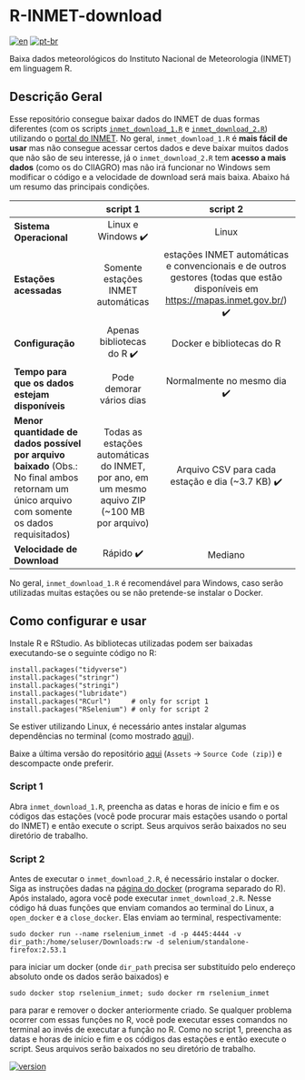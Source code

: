 # R-INMET-download
[![en](https://img.shields.io/badge/lang-en-red)](https://github.com/rodrigolustosa/R-INMET-download/blob/main/README-en.md)
[![pt-br](https://img.shields.io/badge/lang-pt--br-blue)](https://github.com/rodrigolustosa/R-INMET-download/blob/main/README.md)

Baixa dados meteorológicos do Instituto Nacional de Meteorologia (INMET) em linguagem R.

## Descrição Geral

Esse repositório consegue baixar dados do INMET de duas formas diferentes (com os scripts [`inmet_download_1.R`](https://github.com/rodrigolustosa/R-INMET-download/blob/main/inmet_download_1.R) e [`inmet_download_2.R`](https://github.com/rodrigolustosa/R-INMET-download/blob/main/inmet_download_2.R)) utilizando o [portal do INMET](https://portal.inmet.gov.br/). No geral, `inmet_download_1.R` é **mais fácil de usar** mas não consegue acessar certos dados e deve baixar muitos dados que não são de seu interesse, já o `inmet_download_2.R` tem **acesso a mais dados** (como os do CIIAGRO) mas não irá funcionar no Windows sem modificar o código e a velocidade de download será mais baixa. Abaixo há um resumo das principais condições.

|    |  script 1 |  script 2 |
|----------|:------:|:------:|
| **Sistema Operacional**                  | Linux e Windows :heavy_check_mark:            | Linux |
| **Estações acessadas**                  | Somente estações INMET automáticas | estações INMET automáticas e convencionais e de outros gestores (todas que estão disponíveis em https://mapas.inmet.gov.br/) :heavy_check_mark: |
| **Configuração**                  | Apenas bibliotecas do R :heavy_check_mark:            | Docker e bibliotecas do R |
| **Tempo para que os dados estejam disponíveis**       | Pode demorar vários dias         | Normalmente no mesmo dia :heavy_check_mark:|
| **Menor quantidade de dados possível por arquivo baixado** (Obs.: No final ambos retornam um único arquivo com somente os dados requisitados)  | Todas as estações automáticas do INMET, por ano, em um mesmo aquivo ZIP (~100 MB por arquivo) | Arquivo CSV para cada estação e dia (~3.7 KB) :heavy_check_mark: |
| **Velocidade de Download**                   | Rápido :heavy_check_mark:                         | Mediano |

No geral, `inmet_download_1.R` é recomendável para Windows, caso serão utilizadas muitas estações ou se não pretende-se instalar o Docker.

## Como configurar e usar

Instale R e RStudio. As bibliotecas utilizadas podem ser baixadas executando-se o seguinte código no R:
```
install.packages("tidyverse")
install.packages("stringr")
install.packages("stringi")
install.packages("lubridate")
install.packages("RCurl")     # only for script 1
install.packages("RSelenium") # only for script 2
```
Se estiver utilizando Linux, é necessário antes instalar algumas dependências no terminal (como mostrado [aqui](https://blog.zenggyu.com/en/post/2018-01-29/installing-r-r-packages-e-g-tidyverse-and-rstudio-on-ubuntu-linux/)).

Baixe a última versão do repositório [aqui](https://github.com/rodrigolustosa/R-INMET-download/releases) (`Assets` -> `Source Code (zip)`) e descompacte onde preferir.


### Script 1

Abra `inmet_download_1.R`, preencha as datas e horas de início e fim e os códigos das estações (você pode procurar mais estações usando o portal do INMET) e então execute o script. Seus arquivos serão baixados no seu diretório de trabalho. 

### Script 2

Antes de executar o `inmet_download_2.R`, é necessário instalar o docker. Siga as instruções dadas na [página do docker](https://docs.docker.com/engine/install/ubuntu/) (programa separado do R). Após instalado, agora você pode executar `inmet_download_2.R`. Nesse código há duas funções que enviam comandos ao terminal do Linux, a `open_docker` e a `close_docker`. Elas enviam ao terminal, respectivamente:
```
sudo docker run --name rselenium_inmet -d -p 4445:4444 -v dir_path:/home/seluser/Downloads:rw -d selenium/standalone-firefox:2.53.1
```
para iniciar um docker (onde `dir_path` precisa ser substituído pelo endereço absoluto onde os dados serão baixados) e
```
sudo docker stop rselenium_inmet; sudo docker rm rselenium_inmet
```
para parar e remover o docker anteriormente criado. Se qualquer problema ocorrer com essas funções no R, você pode executar esses comandos no terminal ao invés de executar a função no R. Como no script 1, preencha as datas e horas de início e fim e os códigos das estações e então execute o script. Seus arquivos serão baixados no seu diretório de trabalho. 

[![version](https://img.shields.io/badge/version-0.3.0-green)](https://github.com/rodrigolustosa/R-INMET-download/releases/tag/v0.3.0)

